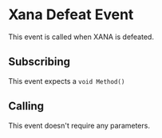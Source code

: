 # Xana Defeat Event

This event is called when XANA is defeated.  


## Subscribing

This event expects a `void Method()`

## Calling

This event doesn't require any parameters.

